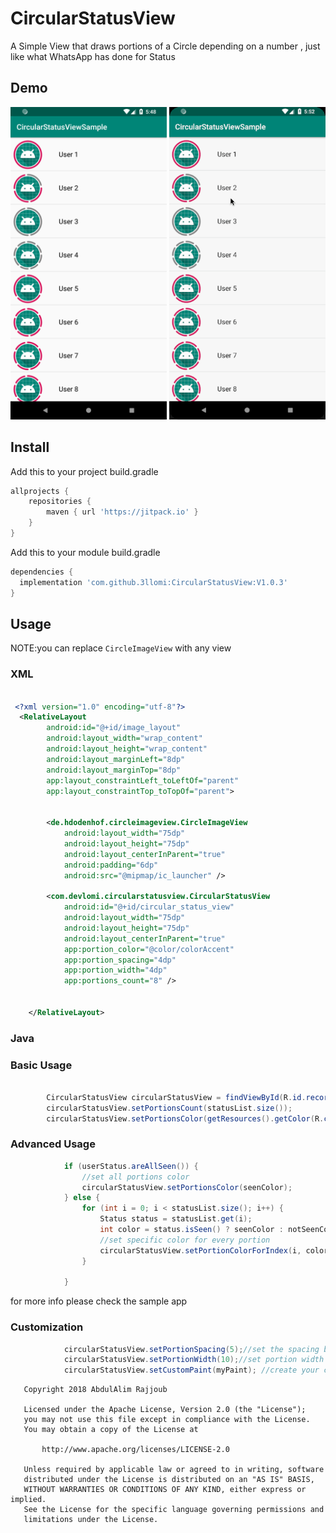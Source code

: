 # CircularStatusView
A Simple View that draws portions of a Circle depending on a number , just like what WhatsApp has done for Status


## Demo
<p float="left">
  <img src="etc/demo.png" width="250" /> 
  <img src="etc/gif_demo.gif" width="250" />
</p>


## Install
Add this to your project build.gradle
```gradle
allprojects {
    repositories {
        maven { url 'https://jitpack.io' }
    }
}
```
Add this to your module build.gradle

```gradle
dependencies {
  implementation 'com.github.3llomi:CircularStatusView:V1.0.3'
}
```


## Usage
NOTE:you can replace `CircleImageView` with any view 

### XML

```xml

 <?xml version="1.0" encoding="utf-8"?>
  <RelativeLayout
        android:id="@+id/image_layout"
        android:layout_width="wrap_content"
        android:layout_height="wrap_content"
        android:layout_marginLeft="8dp"
        android:layout_marginTop="8dp"
        app:layout_constraintLeft_toLeftOf="parent"
        app:layout_constraintTop_toTopOf="parent">


        <de.hdodenhof.circleimageview.CircleImageView
            android:layout_width="75dp"
            android:layout_height="75dp"
            android:layout_centerInParent="true"
            android:padding="6dp"
            android:src="@mipmap/ic_launcher" />

        <com.devlomi.circularstatusview.CircularStatusView
            android:id="@+id/circular_status_view"
            android:layout_width="75dp"
            android:layout_height="75dp"
            android:layout_centerInParent="true"
            app:portion_color="@color/colorAccent"
            app:portion_spacing="4dp"
            app:portion_width="4dp"
            app:portions_count="8" />


    </RelativeLayout>

```


### Java

### Basic Usage
```java

        CircularStatusView circularStatusView = findViewById(R.id.record_view);
        circularStatusView.setPortionsCount(statusList.size());
        circularStatusView.setPortionsColor(getResources().getColor(R.color.colorAccent););

```

### Advanced Usage

```java
            if (userStatus.areAllSeen()) {
                //set all portions color
                circularStatusView.setPortionsColor(seenColor);
            } else {
                for (int i = 0; i < statusList.size(); i++) {
                    Status status = statusList.get(i);
                    int color = status.isSeen() ? seenColor : notSeenColor;
                    //set specific color for every portion
                    circularStatusView.setPortionColorForIndex(i, color);
                }

            }
```

for more info please check the sample app

### Customization

```java
            circularStatusView.setPortionSpacing(5);//set the spacing between portions
            circularStatusView.setPortionWidth(10);//set portion width
            circularStatusView.setCustomPaint(myPaint); //create your custom paint for portions
```

```
   Copyright 2018 AbdulAlim Rajjoub

   Licensed under the Apache License, Version 2.0 (the "License");
   you may not use this file except in compliance with the License.
   You may obtain a copy of the License at

       http://www.apache.org/licenses/LICENSE-2.0

   Unless required by applicable law or agreed to in writing, software
   distributed under the License is distributed on an "AS IS" BASIS,
   WITHOUT WARRANTIES OR CONDITIONS OF ANY KIND, either express or implied.
   See the License for the specific language governing permissions and
   limitations under the License.
```

